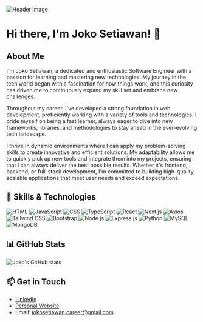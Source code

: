 ![Header Image](https://media.licdn.com/dms/image/D5616AQGH8Q1GMRsF9A/profile-displaybackgroundimage-shrink_350_1400/0/1706464029870?e=1725494400&v=beta&t=_5w36qRZkRF2yG84RbQDoxkR6rnN-9xoQHrtmj2lM2E)

# Hi there, I'm Joko Setiawan! 👋

## About Me
I'm Joko Setiawan, a dedicated and enthusiastic Software Engineer with a passion for learning and mastering new technologies. My journey in the tech world began with a fascination for how things work, and this curiosity has driven me to continuously expand my skill set and embrace new challenges.

Throughout my career, I've developed a strong foundation in web development, proficiently working with a variety of tools and technologies. I pride myself on being a fast learner, always eager to dive into new frameworks, libraries, and methodologies to stay ahead in the ever-evolving tech landscape.

I thrive in dynamic environments where I can apply my problem-solving skills to create innovative and efficient solutions. My adaptability allows me to quickly pick up new tools and integrate them into my projects, ensuring that I can always deliver the best possible results. Whether it's frontend, backend, or full-stack development, I'm committed to building high-quality, scalable applications that meet user needs and exceed expectations.

## 🔧 Skills & Technologies
![HTML](https://img.shields.io/badge/HTML-E34F26?style=for-the-badge&logo=html5&logoColor=white)
![JavaScript](https://img.shields.io/badge/JavaScript-F7DF1E?style=for-the-badge&logo=javascript&logoColor=black)
![CSS](https://img.shields.io/badge/CSS-1572B6?style=for-the-badge&logo=css3&logoColor=white)
![TypeScript](https://img.shields.io/badge/TypeScript-007ACC?style=for-the-badge&logo=typescript&logoColor=white)
![React](https://img.shields.io/badge/React-61DAFB?style=for-the-badge&logo=react&logoColor=black)
![Next.js](https://img.shields.io/badge/Next.js-000000?style=for-the-badge&logo=nextdotjs&logoColor=white)
![Axios](https://img.shields.io/badge/Axios-5A29E4?style=for-the-badge&logo=axios&logoColor=white)
![Tailwind CSS](https://img.shields.io/badge/Tailwind_CSS-38B2AC?style=for-the-badge&logo=tailwind-css&logoColor=white)
![Bootstrap](https://img.shields.io/badge/Bootstrap-7952B3?style=for-the-badge&logo=bootstrap&logoColor=white)
![Node.js](https://img.shields.io/badge/Node.js-339933?style=for-the-badge&logo=nodedotjs&logoColor=white)
![Express.js](https://img.shields.io/badge/Express.js-000000?style=for-the-badge&logo=express&logoColor=white)
![Python](https://img.shields.io/badge/Python-3776AB?style=for-the-badge&logo=python&logoColor=white)
![MySQL](https://img.shields.io/badge/MySQL-4479A1?style=for-the-badge&logo=mysql&logoColor=white)
![MongoDB](https://img.shields.io/badge/MongoDB-4EA94B?style=for-the-badge&logo=mongodb&logoColor=white)


## 📊 GitHub Stats
![Joko's GitHub stats](https://github-readme-stats.vercel.app/api?username=JokoSetiawan-dev&show_icons=true&theme=radical)

## 📫 Get in Touch
- [LinkedIn](https://www.linkedin.com/in/jstwan/)
- [Personal Website](https://jokosetiawan-dev.netlify.app/)
- Email: jokosetiawan.career@gmail.com
